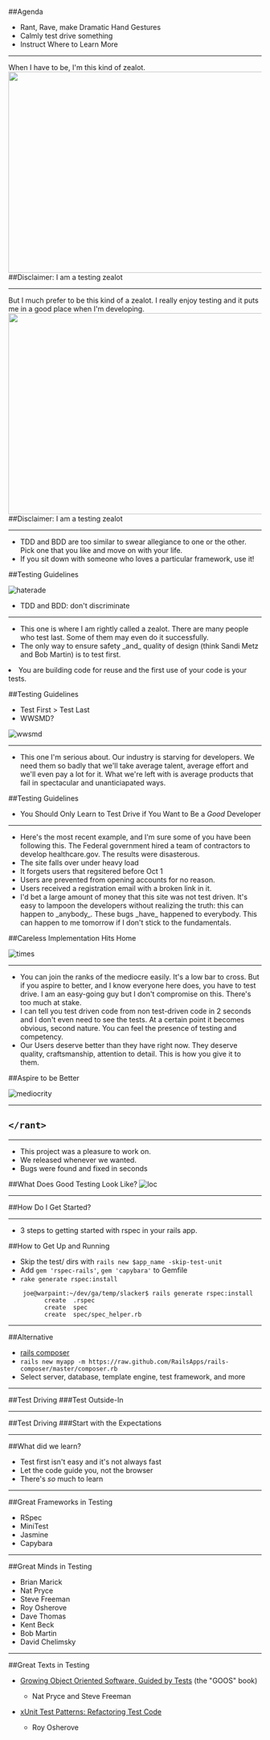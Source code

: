 ##Agenda
* Rant, Rave, make Dramatic Hand Gestures
* Calmly test drive something
* Instruct Where to Learn More

---

<aside class="notes">
When I have to be, I'm this kind of zealot.
</aside>

<img src="../../assets/enforcer.jpg" height="400" width="550">
##Disclaimer: I am a testing zealot

---
<aside class="notes">
But I much prefer to be this kind of a zealot. I really enjoy testing and it puts me in a good place when I'm developing.
</aside>

<img src="../../assets/testing.jpg" height="400" width="550">
##Disclaimer: I am a testing zealot

---

<aside class="notes">
<ul>
<li>
TDD and BDD are too similar to swear allegiance to one or the other. Pick one that you like and move on with your life. 
<li>
If you sit down with someone who loves a particular framework, use it!
</ul>
</aside>
  
##Testing Guidelines

![haterade](../../assets/haterade.gif)

* TDD and BDD: don't discriminate

---
<aside class="notes">
<ul>
<li>
This one is where I am rightly called a zealot. There are many people who test last. Some of them may even do it successfully.
<li>
The only way to ensure safety _and_ quality of design (think Sandi Metz and Bob Martin) is to test first.
</ul>
<li>
You are building code for reuse and the first use of your code is your tests.
</aside>

##Testing Guidelines

* Test First > Test Last
* WWSMD?

![wwsmd](../../assets/wwsmd.jpg)

---
<aside class="notes">
<ul>
<li>
This one I'm serious about. Our industry is starving for developers. We need them so badly that we'll take average talent, average effort and we'll even pay a lot for it. What we're left with is average products that fail in spectacular and unanticiapated ways.
</ul>
</aside>

##Testing Guidelines

* You Should Only Learn to Test Drive if You Want to Be a *Good* Developer

---
<aside class="notes">
<ul>
<li>
Here's the most recent example, and I'm sure some of you have been following this. The Federal government hired a team of contractors to develop healthcare.gov. The results were disasterous.
<li>
The site falls over under heavy load
<li>
It forgets users that regsitered before Oct 1
<li>
Users are prevented from opening accounts for no reason.
<li>
Users received a registration email with a broken link in it.
<li>
I'd bet a large amount of money that this site was not test driven. It's easy to lampoon the developers without realizing the truth: this can happen to _anybody_. These bugs _have_ happened to everybody. This can happen to me tomorrow if I don't stick to the fundamentals. 
</ul>
</aside>

##Careless Implementation Hits Home

![times](../../assets/times.png)

---
<aside class="notes">
<ul>
<li>
You can join the ranks of the mediocre easily. It's a low bar to cross. But if you aspire to better, and I know everyone here does, you have to test drive. I am an easy-going guy but I don't compromise on this. There's too much at stake.
<li>
I can tell you test driven code from non test-driven code in 2 seconds and I don't even need to see the tests. At a certain point it becomes obvious, second nature. You can feel the presence of testing and competency.
<li>
Our Users deserve better than they have right now. They deserve quality, craftsmanship, attention to detail. This is how you give it to them.
</ul>
</aside>

##Aspire to be Better

![mediocrity](../../assets/mediocrity.jpg)

---

## `</rant>`

---
<aside class="notes">
<ul>
<li>
This project was a pleasure to work on.
<li>
We released whenever we wanted. 
<li>
Bugs were found and fixed in seconds
</ul>
</aside>

##What Does Good Testing Look Like?
![loc](../../assets/loc.png)


---

##How Do I Get Started?

---
<aside class="notes">
<ul>
<li>
3 steps to getting started with rspec in your rails app.
</ul>
</aside>

##How to Get Up and Running
* Skip the test/ dirs with `rails new $app_name -skip-test-unit`
* Add `gem 'rspec-rails'`, `gem 'capybara'` to Gemfile
* `rake generate rspec:install`

```
    joe@warpaint:~/dev/ga/temp/slacker$ rails generate rspec:install
          create  .rspec
          create  spec
          create  spec/spec_helper.rb
```

---

##Alternative
* [rails composer](http://railsapps.github.io/rails-composer/)
* `rails new myapp -m https://raw.github.com/RailsApps/rails-composer/master/composer.rb`
* Select server, database, template engine, test framework, and more

---

##Test Driving
###Test Outside-In

---

##Test Driving
###Start with the Expectations

---
##What did we learn?

* Test first isn't easy and it's not always fast
* Let the code guide you, not the browser
* There's _so_ much to learn

---
##Great Frameworks in Testing

* RSpec
* MiniTest
* Jasmine
* Capybara

---
##Great Minds in Testing

* Brian Marick
* Nat Pryce
* Steve Freeman
* Roy Osherove
* Dave Thomas
* Kent Beck
* Bob Martin
* David Chelimsky

---
##Great Texts in Testing

* [Growing Object Oriented Software, Guided by Tests](http://www.amazon.com/Growing-Object-Oriented-Software-Guided-Tests/dp/0321503627) (the "GOOS" book)

  * Nat Pryce and Steve Freeman
* [xUnit Test Patterns: Refactoring Test Code](http://www.amazon.com/xUnit-Test-Patterns-Refactoring-Code/dp/0131495054/ref=sr_1_1?s=books&ie=UTF8&qid=1381193288&sr=1-1&keywords=xunit+test+patterns+refactoring+test+code)
  * Roy Osherove

